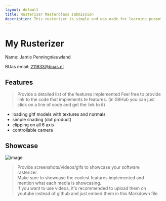 ```yaml
---
layout: default
title: Rusterizer Masterclass submission
description: This rusterizer is simple and was made for learning purposes only
---
```


# My Rusterizer
Name: Jamie Penningnieuwland 

BUas email: 211933@buas.nl

## Features
> Provide a detailed list of the features implemented
> Feel free to provide link to the code that implements te features. (in GitHub you can just click on a line of code and get the link to it)

+ loading gltf models with textures and normals
+ simple shading (dot product)
+ clipping on all 6 axis
+ controllable camera 


## Showcase
![image](https://user-images.githubusercontent.com/106588989/216829741-61396cc6-8f2c-4aae-a652-b2197a0d4d99.png)

> Provide screenshots/videos/gifs to showcase your software rasterizer.  
> Make sure to showcase the coolest features implemented and mention what each media is showcasing.  
> If you want to use videos, it's recommended to upload them on youtube instead of github and just embed them in this Markdown file.
